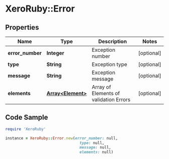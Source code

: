 # XeroRuby::Error

## Properties

Name | Type | Description | Notes
------------ | ------------- | ------------- | -------------
**error_number** | **Integer** | Exception number | [optional] 
**type** | **String** | Exception type | [optional] 
**message** | **String** | Exception message | [optional] 
**elements** | [**Array&lt;Element&gt;**](Element.md) | Array of Elements of validation Errors | [optional] 

## Code Sample

```ruby
require 'XeroRuby'

instance = XeroRuby::Error.new(error_number: null,
                                 type: null,
                                 message: null,
                                 elements: null)
```


